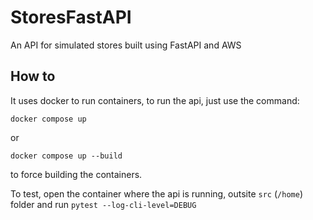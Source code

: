 # StoresFastAPI
An API for simulated stores built using FastAPI and AWS

## How to
It uses docker to run containers, to run the api, just use the command:
```
docker compose up
```
or 
```
docker compose up --build
```
to force building the containers.

To test, open the container where the api is running, outsite `src` (`/home`) folder and run `pytest --log-cli-level=DEBUG`
